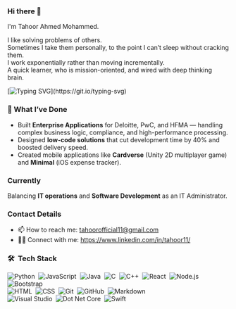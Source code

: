 ### Hi there 👋

I'm Tahoor Ahmed Mohammed. 

I like solving problems of others.  
Sometimes I take them personally, to the point I can’t sleep without cracking them.  
I work exponentially rather than moving incrementally.  
A quick learner, who is mission-oriented, and wired with deep thinking brain.  

[![Typing SVG](https://readme-typing-svg.herokuapp.com?font=Architects+Daughter&color=0BB3BD&size=30&lines=Interested+to+work+in---;ML,+AI+and+ANYTHING!!!)](https://git.io/typing-svg)
### 🚀 What I’ve Done  
- Built **Enterprise Applications** for Deloitte, PwC, and HFMA — handling complex business logic, compliance, and high-performance processing.  
- Designed **low-code solutions** that cut development time by 40% and boosted delivery speed.  
- Created mobile applications like **Cardverse** (Unity 2D multiplayer game) and **Minimal** (iOS expense tracker).  

### Currently 
Balancing **IT operations** and **Software Development** as an IT Administrator.  

### Contact Details
- 📫 How to reach me: tahoorofficial11@gmail.com
- 🤝🏻 Connect with me: https://www.linkedin.com/in/tahoor11/

### 🛠 &nbsp;Tech Stack

![Python](https://img.shields.io/badge/-Python-05122A?style=flat&logo=python)&nbsp;
![JavaScript](https://img.shields.io/badge/-JavaScript-05122A?style=flat&logo=javascript)&nbsp;
![Java](https://img.shields.io/badge/-Java-05122A?style=flat&logo=Java&logoColor=FFA518)&nbsp;
![C](https://img.shields.io/badge/-C-05122A?style=flat&logo=C&logoColor=A8B9CC)&nbsp;
![C++](https://img.shields.io/badge/-C++-05122A?style=flat&logo=C%2B%2B&logoColor=00599C)&nbsp;
![React](https://img.shields.io/badge/-React-05122A?style=flat&logo=react)&nbsp;
![Node.js](https://img.shields.io/badge/-Node.js-05122A?style=flat&logo=node.js)&nbsp;
![Bootstrap](https://img.shields.io/badge/-Bootstrap-05122A?style=flat&logo=bootstrap&logoColor=563D7C)\
![HTML](https://img.shields.io/badge/-HTML-05122A?style=flat&logo=HTML5)&nbsp;
![CSS](https://img.shields.io/badge/-CSS-05122A?style=flat&logo=CSS3&logoColor=1572B6)&nbsp;
![Git](https://img.shields.io/badge/-Git-05122A?style=flat&logo=git)&nbsp;
![GitHub](https://img.shields.io/badge/-GitHub-05122A?style=flat&logo=github)&nbsp;
![Markdown](https://img.shields.io/badge/-Markdown-05122A?style=flat&logo=markdown)\
![Visual Studio](https://img.shields.io/badge/-Visual%20Studio-05122A?style=flat&logo=visual-studio&logoColor=007ACC)&nbsp;
![Dot Net Core](https://img.shields.io/badge/-.NETCore-05122A?style=flat&logo=dotnet)&nbsp;
![Swift](https://img.shields.io/badge/-.Swift-05122A?style=flat&logo=swift)&nbsp;

